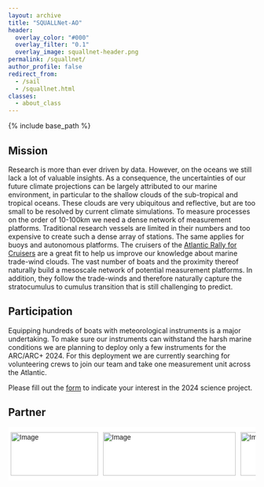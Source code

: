 ```yaml
---
layout: archive
title: "SQUALLNet-AO"
header:
  overlay_color: "#000"
  overlay_filter: "0.1"
  overlay_image: squallnet-header.png
permalink: /squallnet/
author_profile: false
redirect_from:
  - /sail
  - /squallnet.html
classes:
  - about_class
---
```


{% include base_path %}

<style type="text/css">
.tg  {border:none;border-collapse:collapse;border-spacing:0;}
.tg td{border-style:solid;border-width:0px;font-family:Arial, sans-serif;font-size:18px;overflow:hidden;
  padding:10px 5px;word-break:normal;}
.tg th{border-style:solid;border-width:0px;font-family:Arial, sans-serif;font-size:18px;font-weight:normal;
  overflow:hidden;padding:10px 5px;word-break:normal;}
.tg .tg-lqy6{text-align:right;vertical-align:top}
.tg .tg-dvpl{border-color:inherit;text-align:right;vertical-align:top}
.tg .tg-0pky{border-color:inherit;text-align:left;vertical-align:top}
.tg .tg-0lax{text-align:left;vertical-align:top}
</style>


## Mission
Research is more than ever driven by data. However, on the oceans we still lack a lot of valuable insights. As a consequence, the uncertainties of our future climate projections can be largely attributed to our marine environment, in particular to the shallow clouds of the sub-tropical and tropical oceans. These clouds are very ubiquitous and reflective, but are too small to be resolved by current climate simulations. To measure processes on the order of 10-100km we need a dense network of measurement platforms. Traditional research vessels are limited in their numbers and too expensive to create such a dense array of stations. The same applies for buoys and autonomous platforms. The cruisers of the [Atlantic Rally for Cruisers](https://www.worldcruising.com/arc/event.aspx) are a great fit to help us improve our knowledge about marine trade-wind clouds. The vast number of boats and the proximity thereof naturally build a mesoscale network of potential measurement platforms. In addition, they follow the trade-winds and therefore naturally capture the stratocumulus to cumulus transition that is still challenging to predict.

## Participation
Equipping hundreds of boats with meteorological instruments is a major undertaking. To make sure our instruments can withstand the harsh marine conditions we are planning to deploy only a few instruments for the ARC/ARC+ 2024. For this deployment we are currently searching for volunteering crews to join our team and take one measurement unit across the Atlantic. 

Please fill out the [form](https://forms.gle/QE2SJJY8dKgVFBwm7) to indicate your interest in the 2024 science project.

## Partner
<style type="text/css">
.tg  {border:none;border-collapse:collapse;border-spacing:0;}
.tg td{border-style:solid;border-width:0px;font-family:Arial, sans-serif;font-size:14px;overflow:hidden;
  padding:10px 5px;word-break:normal;}
.tg th{border-style:solid;border-width:0px;font-family:Arial, sans-serif;font-size:14px;font-weight:normal;
  overflow:hidden;padding:10px 5px;word-break:normal;}
.tg .tg-ycr8{background-color:#ffffff;text-align:left;vertical-align:top}
</style>
<table class="tg">
<thead>
  <tr>
    <td class="tg-ycr8"><img src="https://uw-s3-cdn.s3.us-west-2.amazonaws.com/wp-content/uploads/sites/98/2014/09/07214435/Signature_Stacked_Purple_Hex-300x148.png" alt="Image" width="178" height="88"></td>
    <td class="tg-ycr8"><img src="https://assets.rrz.uni-hamburg.de/assets/uhh-logo-16dab7756eecc70a7649a242498868c6bb37872e5eae6023b38026faeef923c3.svg" alt="Image" width="270" height="88"></td>
    <td class="tg-ycr8"><img src="https://mpimet.mpg.de/typo3conf/ext/mpimetsitepackage/Resources/Public/Theme/Images/Logo_MPI-MET.svg" alt="Image" width="336" height="88"></td>
  </tr>
</thead>
</table>
